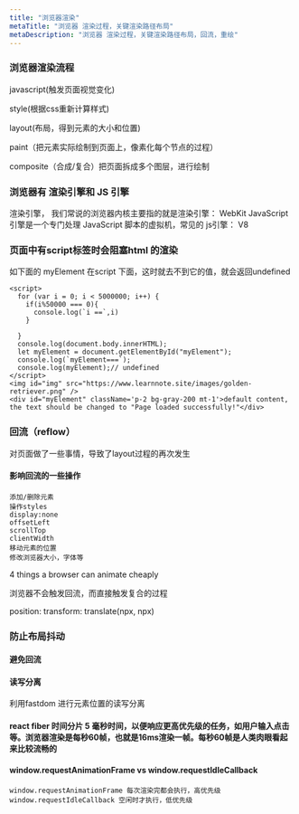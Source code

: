 ```yaml
---
title: "浏览器渲染"
metaTitle: "浏览器 渲染过程，关键渲染路径布局"
metaDescription: "浏览器 渲染过程，关键渲染路径布局，回流，重绘"
---
```




### 浏览器渲染流程

javascript(触发页面视觉变化)


style(根据css重新计算样式)


layout(布局，得到元素的大小和位置)


paint（把元素实际绘制到页面上，像素化每个节点的过程）


composite（合成/复合）把页面拆成多个图层，进行绘制



### 浏览器有 渲染引擎和 JS 引擎
渲染引擎， 我们常说的浏览器内核主要指的就是渲染引擎： WebKit
JavaScript 引擎是一个专门处理 JavaScript 脚本的虚拟机，常见的 js引擎： V8

### 页面中有script标签时会阻塞html 的渲染
如下面的 myElement 在script 下面，这时就去不到它的值，就会返回undefined
```
<script>
  for (var i = 0; i < 5000000; i++) {
    if(i%50000 === 0){
      console.log(`i ==`,i)
    }
    
  }
  console.log(document.body.innerHTML);
  let myElement = document.getElementById("myElement");
  console.log(`myElement===`);
  console.log(myElement);// undefined
</script>
<img id="img" src="https://www.learnnote.site/images/golden-retriever.png" />
<div id="myElement" className='p-2 bg-gray-200 mt-1'>default content, the text should be changed to "Page loaded successfully!"</div>
```

### 回流（reflow） 
对页面做了一些事情，导致了layout过程的再次发生

#### 影响回流的一些操作
```
添加/删除元素  
操作styles
display:none
offsetLeft
scrollTop
clientWidth
移动元素的位置
修改浏览器大小，字体等

```


4 things a browser can animate cheaply

浏览器不会触发回流，而直接触发复合的过程

position: transform: translate(npx, npx)




### 防止布局抖动

#### 避免回流

#### 读写分离
利用fastdom 进行元素位置的读写分离


#### react fiber 时间分片 5 毫秒时间，以便响应更高优先级的任务，如用户输入点击等。浏览器渲染是每秒60帧，也就是16ms渲染一帧。每秒60帧是人类肉眼看起来比较流畅的


#### window.requestAnimationFrame vs window.requestIdleCallback
```
window.requestAnimationFrame 每次渲染完都会执行，高优先级
window.requestIdleCallback 空闲时才执行，低优先级
```